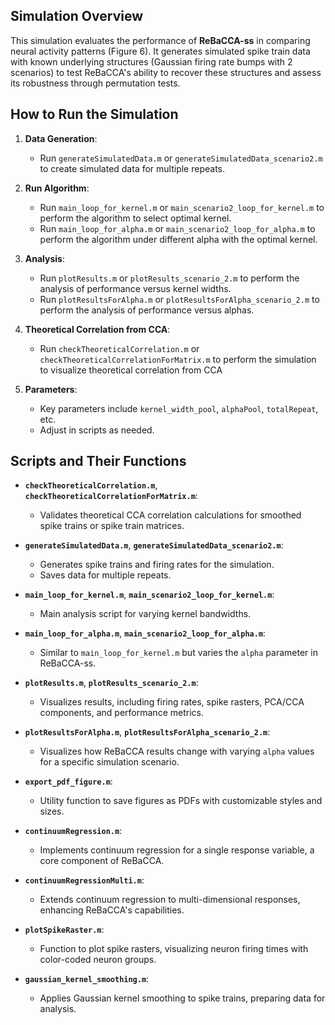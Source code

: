 ## Simulation Overview

This simulation evaluates the performance of **ReBaCCA-ss** in comparing neural activity patterns (Figure 6). It generates simulated spike train data with known underlying structures (Gaussian firing rate bumps with 2 scenarios) to test ReBaCCA's ability to recover these structures and assess its robustness through permutation tests.

## How to Run the Simulation
1. **Data Generation**:
   - Run `generateSimulatedData.m` or `generateSimulatedData_scenario2.m` to create simulated data for multiple repeats.

2. **Run Algorithm**:
   - Run `main_loop_for_kernel.m` or `main_scenario2_loop_for_kernel.m` to perform the algorithm to select optimal kernel.
   - Run `main_loop_for_alpha.m` or `main_scenario2_loop_for_alpha.m` to perform the algorithm under different alpha with the optimal kernel.

3. **Analysis**:
   - Run `plotResults.m` or `plotResults_scenario_2.m` to perform the analysis of performance versus kernel widths.
   - Run `plotResultsForAlpha.m` or `plotResultsForAlpha_scenario_2.m` to perform the analysis of performance versus alphas.

3. **Theoretical Correlation from CCA**:
   - Run `checkTheoreticalCorrelation.m` or `checkTheoreticalCorrelationForMatrix.m` to perform the simulation to visualize theoretical correlation from CCA

5. **Parameters**:
   - Key parameters include `kernel_width_pool`, `alphaPool`, `totalRepeat`, etc.
   - Adjust in scripts as needed.

## Scripts and Their Functions

- **`checkTheoreticalCorrelation.m`**, **`checkTheoreticalCorrelationForMatrix.m`**:
  - Validates theoretical CCA correlation calculations for smoothed spike trains or spike train matrices.

- **`generateSimulatedData.m`**, **`generateSimulatedData_scenario2.m`**:
  - Generates spike trains and firing rates for the simulation.
  - Saves data for multiple repeats.

- **`main_loop_for_kernel.m`**, **`main_scenario2_loop_for_kernel.m`**:
  - Main analysis script for varying kernel bandwidths.

- **`main_loop_for_alpha.m`**, **`main_scenario2_loop_for_alpha.m`**:
  - Similar to `main_loop_for_kernel.m` but varies the `alpha` parameter in ReBaCCA-ss.

- **`plotResults.m`**, **`plotResults_scenario_2.m`**:
  - Visualizes results, including firing rates, spike rasters, PCA/CCA components, and performance metrics.

- **`plotResultsForAlpha.m`**, **`plotResultsForAlpha_scenario_2.m`**:
  - Visualizes how ReBaCCA results change with varying `alpha` values for a specific simulation scenario.
  
- **`export_pdf_figure.m`**:
  - Utility function to save figures as PDFs with customizable styles and sizes. 
  
- **`continuumRegression.m`**:
  - Implements continuum regression for a single response variable, a core component of ReBaCCA.

- **`continuumRegressionMulti.m`**:
  - Extends continuum regression to multi-dimensional responses, enhancing ReBaCCA's capabilities.

- **`plotSpikeRaster.m`**:
  - Function to plot spike rasters, visualizing neuron firing times with color-coded neuron groups.

- **`gaussian_kernel_smoothing.m`**:
  - Applies Gaussian kernel smoothing to spike trains, preparing data for analysis.


